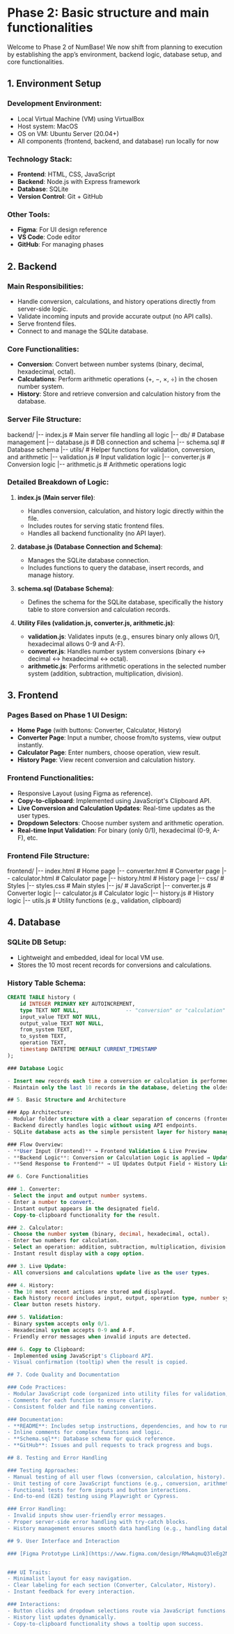 # Phase 2: Basic structure and main functionalities

Welcome to Phase 2 of NumBase! We now shift from planning to execution by establishing the app’s environment, backend logic, database setup, and core functionalities.

## 1. Environment Setup

### Development Environment:
- Local Virtual Machine (VM) using VirtualBox
- Host system: MacOS
- OS on VM: Ubuntu Server (20.04+)
- All components (frontend, backend, and database) run locally for now

### Technology Stack:
- **Frontend**: HTML, CSS, JavaScript 
- **Backend**: Node.js with Express framework
- **Database**: SQLite
- **Version Control**: Git + GitHub

### Other Tools:
- **Figma**: For UI design reference
- **VS Code**: Code editor
- **GitHub**: For managing phases

## 2. Backend

### Main Responsibilities:
- Handle conversion, calculations, and history operations directly from server-side logic.
- Validate incoming inputs and provide accurate output (no API calls).
- Serve frontend files.
- Connect to and manage the SQLite database.

### Core Functionalities:
- **Conversion**: Convert between number systems (binary, decimal, hexadecimal, octal).
- **Calculations**: Perform arithmetic operations (+, −, ×, ÷) in the chosen number system.
- **History**: Store and retrieve conversion and calculation history from the database.

### Server File Structure:
backend/
  |-- index.js            # Main server file handling all logic
  |-- db/                 # Database management
      |-- database.js     # DB connection and schema
      |-- schema.sql      # Database schema
  |-- utils/              # Helper functions for validation, conversion, and arithmetic
      |-- validation.js   # Input validation logic
      |-- converter.js   # Conversion logic
      |-- arithmetic.js   # Arithmetic operations logic


### Detailed Breakdown of Logic:

1. **index.js (Main server file)**:
   - Handles conversion, calculation, and history logic directly within the file.
   - Includes routes for serving static frontend files.
   - Handles all backend functionality (no API layer).

2. **database.js (Database Connection and Schema)**:
   - Manages the SQLite database connection.
   - Includes functions to query the database, insert records, and manage history.

3. **schema.sql (Database Schema)**:
   - Defines the schema for the SQLite database, specifically the history table to store conversion and calculation records.

4. **Utility Files (validation.js, converter.js, arithmetic.js)**:
   - **validation.js**: Validates inputs (e.g., ensures binary only allows 0/1, hexadecimal allows 0-9 and A-F).
   - **converter.js**: Handles number system conversions (binary ↔ decimal ↔ hexadecimal ↔ octal).
   - **arithmetic.js**: Performs arithmetic operations in the selected number system (addition, subtraction, multiplication, division).

## 3. Frontend

### Pages Based on Phase 1 UI Design:
- **Home Page** (with buttons: Converter, Calculator, History)
- **Converter Page**: Input a number, choose from/to systems, view output instantly.
- **Calculator Page**: Enter numbers, choose operation, view result.
- **History Page**: View recent conversion and calculation history.

### Frontend Functionalities:
- Responsive Layout (using Figma as reference).
- **Copy-to-clipboard**: Implemented using JavaScript's Clipboard API.
- **Live Conversion and Calculation Updates**: Real-time updates as the user types.
- **Dropdown Selectors**: Choose number system and arithmetic operation.
- **Real-time Input Validation**: For binary (only 0/1), hexadecimal (0-9, A-F), etc.

### Frontend File Structure:
frontend/
  |-- index.html          # Home page
  |-- converter.html      # Converter page
  |-- calculator.html     # Calculator page
  |-- history.html        # History page
  |-- css/                # Styles
      |-- styles.css      # Main styles
  |-- js/                 # JavaScript
      |-- converter.js    # Converter logic
      |-- calculator.js   # Calculator logic
      |-- history.js      # History logic
      |-- utils.js        # Utility functions (e.g., validation, clipboard)



## 4. Database

### SQLite DB Setup:
- Lightweight and embedded, ideal for local VM use.
- Stores the 10 most recent records for conversions and calculations.

### History Table Schema:
```sql
CREATE TABLE history (
    id INTEGER PRIMARY KEY AUTOINCREMENT,
    type TEXT NOT NULL,               -- "conversion" or "calculation"
    input_value TEXT NOT NULL,
    output_value TEXT NOT NULL,
    from_system TEXT,
    to_system TEXT,
    operation TEXT,
    timestamp DATETIME DEFAULT CURRENT_TIMESTAMP
);

### Database Logic

- Insert new records each time a conversion or calculation is performed.
- Maintain only the last 10 records in the database, deleting the oldest ones when new records are added.

## 5. Basic Structure and Architecture

### App Architecture:
- Modular folder structure with a clear separation of concerns (frontend, backend, database).
- Backend directly handles logic without using API endpoints.
- SQLite database acts as the simple persistent layer for history management.

### Flow Overview:
- **User Input (Frontend)** → Frontend Validation & Live Preview
- **Backend Logic**: Conversion or Calculation Logic is applied → Update Database
- **Send Response to Frontend** → UI Updates Output Field + History List

## 6. Core Functionalities

### 1. Converter:
- Select the input and output number systems.
- Enter a number to convert.
- Instant output appears in the designated field.
- Copy-to-clipboard functionality for the result.

### 2. Calculator:
- Choose the number system (binary, decimal, hexadecimal, octal).
- Enter two numbers for calculation.
- Select an operation: addition, subtraction, multiplication, division.
- Instant result display with a copy option.

### 3. Live Update:
- All conversions and calculations update live as the user types.

### 4. History:
- The 10 most recent actions are stored and displayed.
- Each history record includes input, output, operation type, number systems, and timestamp.
- Clear button resets history.

### 5. Validation:
- Binary system accepts only 0/1.
- Hexadecimal system accepts 0-9 and A-F.
- Friendly error messages when invalid inputs are detected.

### 6. Copy to Clipboard:
- Implemented using JavaScript's Clipboard API.
- Visual confirmation (tooltip) when the result is copied.

## 7. Code Quality and Documentation

### Code Practices:
- Modular JavaScript code (organized into utility files for validation, conversion, arithmetic).
- Comments for each function to ensure clarity.
- Consistent folder and file naming conventions.

### Documentation:
- **README**: Includes setup instructions, dependencies, and how to run the app locally.
- Inline comments for complex functions and logic.
- **Schema.sql**: Database schema for quick reference.
- **GitHub**: Issues and pull requests to track progress and bugs.

## 8. Testing and Error Handling

### Testing Approaches:
- Manual testing of all user flows (conversion, calculation, history).
- Unit testing of core JavaScript functions (e.g., conversion, arithmetic).
- Functional tests for form inputs and button interactions.
- End-to-end (E2E) testing using Playwright or Cypress.

### Error Handling:
- Invalid inputs show user-friendly error messages.
- Proper server-side error handling with try-catch blocks.
- History management ensures smooth data handling (e.g., handling database errors).

## 9. User Interface and Interaction

### [Figma Prototype Link](https://www.figma.com/design/RMwAqmuQ3leEg2NUr7qH9h/Untitled?node-id=0-1&p=f&t=Sr4byQK1pxvqfPH7-0)


### UI Traits:
- Minimalist layout for easy navigation.
- Clear labeling for each section (Converter, Calculator, History).
- Instant feedback for every interaction.

### Interactions:
- Button clicks and dropdown selections route via JavaScript functions.
- History list updates dynamically.
- Copy-to-clipboard functionality shows a tooltip upon success.




